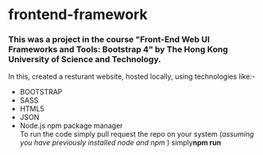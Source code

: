 # frontend-framework 
### This was a project in the course "Front-End Web UI Frameworks and Tools: Bootstrap 4" by The Hong Kong University of Science and Technology.
In this, created a resturant website, hosted locally, using technologies like:-
<ul>
  <li>BOOTSTRAP</li>
  <li>SASS</li>
  <li>HTML5</li>
  <li>JSON</li>
  <li>Node.js npm package manager</li>
To run the code simply pull request the repo on your system (<em>assuming you have previously installed node and npm</em> ) simply<b>npm run<b>
